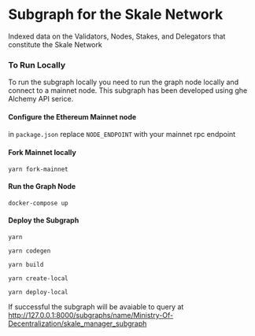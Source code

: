 # Subgraph for the Skale Network

Indexed data on the Validators, Nodes, Stakes, and Delegators that constitute the Skale Network

### To Run Locally
To run the subgraph locally you need to run the graph node locally and connect to a mainnet node. This subgraph has been developed using ghe Alchemy API serice. 

#### Configure the Ethereum Mainnet node
in `package.json` replace `NODE_ENDPOINT` with your mainnet rpc endpoint

#### Fork Mainnet locally
`yarn fork-mainnet`

#### Run the Graph Node
`docker-compose up`

#### Deploy the Subgraph
`yarn`

`yarn codegen`

`yarn build`

`yarn create-local`

`yarn deploy-local`

If successful the subgraph will be avaiable to query at http://127.0.0.1:8000/subgraphs/name/Ministry-Of-Decentralization/skale_manager_subgraph
